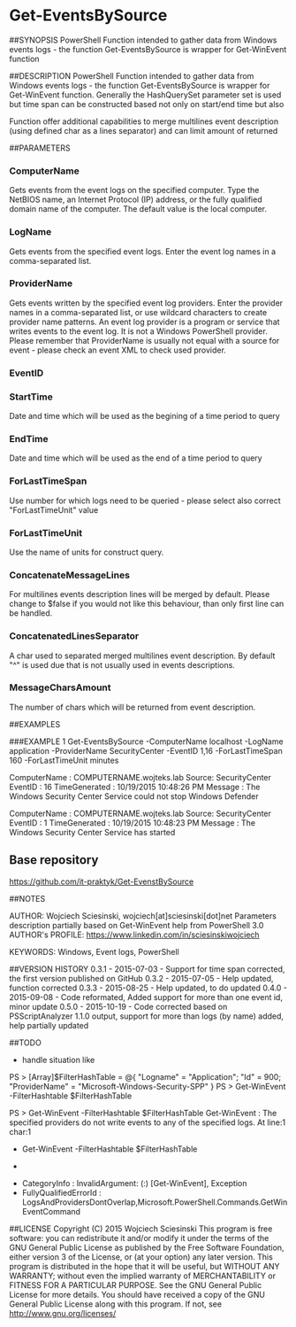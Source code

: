 # Get-EventsBySource

##SYNOPSIS
PowerShell Function intended to gather data from Windows events logs - the function Get-EventsBySource is wrapper for Get-WinEvent function

##DESCRIPTION
PowerShell Function intended to gather data from Windows events logs - the function Get-EventsBySource is wrapper for Get-WinEvent function. Generally the HashQuerySet parameter set is used but time span can be constructed based not only on start/end time but also 

Function offer additional capabilities to merge multilines event description (using defined char as a lines separator) and can limit amount of returned 
  
##PARAMETERS
  
### ComputerName
Gets events from the event logs on the specified computer. Type the NetBIOS name, an Internet Protocol (IP) address,
or the fully qualified domain name of the computer. The default value is the local computer.
   
### LogName
Gets events from the specified event logs. Enter the event log names in a comma-separated list.

### ProviderName
Gets events written by the specified event log providers. Enter the provider names in a comma-separated list, or use wildcard characters to create provider name patterns.
An event log provider is a program or service that writes events to the event log. It is not a Windows PowerShell provider.
Please remember that ProviderName is usually not equal with a source for event - please check an event XML to check used provider.

### EventID


### StartTime
Date and time which will be used as the begining of a time period to query

### EndTime
Date and time which will be used as the end of a time period to query

### ForLastTimeSpan
Use number for which logs need to be queried - please select also correct "ForLastTimeUnit" value

### ForLastTimeUnit
Use the name of units for construct query.

### ConcatenateMessageLines
For multilines events description lines will be merged by default. Please change to $false if you would not like this behaviour, than only first line can be handled.

### ConcatenatedLinesSeparator
A char used to separated merged multilines event description. By default "^" is used due that is not usually used in events descriptions.

### MessageCharsAmount
The number of chars which will be returned from event description.

 
##EXAMPLES

###EXAMPLE 1
Get-EventsBySource -ComputerName localhost -LogName application -ProviderName SecurityCenter -EventID 1,16 -ForLastTimeSpan 160 -ForLastTimeUnit minutes

ComputerName  : COMPUTERNAME.wojteks.lab
Source: SecurityCenter
EventID   : 16
TimeGenerated : 10/19/2015 10:48:26 PM
Message   : The Windows Security Center Service could not stop Windows Defender

ComputerName  : COMPUTERNAME.wojteks.lab
Source: SecurityCenter
EventID   : 1
TimeGenerated : 10/19/2015 10:48:23 PM
Message   : The Windows Security Center Service has started

## Base repository
https://github.com/it-praktyk/Get-EvenstBySource
  
##NOTES
   
AUTHOR: Wojciech Sciesinski, wojciech[at]sciesinski[dot]net
		Parameters description partially based on Get-WinEvent help from PowerShell 3.0
AUTHOR's PROFILE: https://www.linkedin.com/in/sciesinskiwojciech

KEYWORDS: Windows, Event logs, PowerShell

##VERSION HISTORY
0.3.1 - 2015-07-03 - Support for time span corrected, the first version published on GitHub
0.3.2 - 2015-07-05 - Help updated, function corrected
0.3.3 - 2015-08-25 - Help updated, to do updated
0.4.0 - 2015-09-08 - Code reformated, Added support for more than one event id, minor update
0.5.0 - 2015-10-19 - Code corrected based on PSScriptAnalyzer 1.1.0 output, support for more than logs (by name) added, help partially updated
 

##TODO
- handle situation like

PS > [Array]$FilterHashTable = @{ "Logname" = "Application"; "Id" = 900; "ProviderName" = "Microsoft-Windows-Security-SPP" }
PS > Get-WinEvent -FilterHashtable $FilterHashTable

PS > Get-WinEvent -FilterHashtable $FilterHashTable
Get-WinEvent : The specified providers do not write events to any of the specified logs.
At line:1 char:1
+ Get-WinEvent -FilterHashtable $FilterHashTable
+ ~~~~~~~~~~~~~~~~~~~~~~~~~~~~~~~~~~~~~~~~~~~~~~
+ CategoryInfo  : InvalidArgument: (:) [Get-WinEvent], Exception
+ FullyQualifiedErrorId : LogsAndProvidersDontOverlap,Microsoft.PowerShell.Commands.GetWinEventCommand


##LICENSE
Copyright (C) 2015 Wojciech Sciesinski
This program is free software: you can redistribute it and/or modify
it under the terms of the GNU General Public License as published by
the Free Software Foundation, either version 3 of the License, or
(at your option) any later version.
This program is distributed in the hope that it will be useful,
but WITHOUT ANY WARRANTY; without even the implied warranty of
MERCHANTABILITY or FITNESS FOR A PARTICULAR PURPOSE. See the
GNU General Public License for more details.
You should have received a copy of the GNU General Public License
along with this program. If not, see <http://www.gnu.org/licenses/>